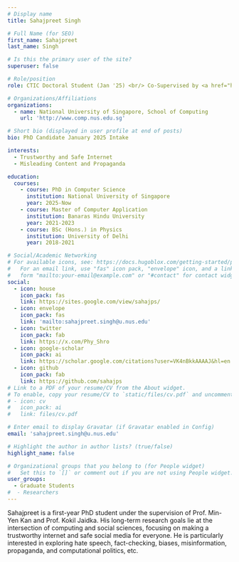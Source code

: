 ```yaml
---
# Display name
title: Sahajpreet Singh

# Full Name (for SEO)
first_name: Sahajpreet
last_name: Singh

# Is this the primary user of the site?
superuser: false

# Role/position
role: CTIC Doctoral Student (Jan '25) <br/> Co-Supervised by <a href="https://kokiljaidka.wordpress.com/">Kokil Jaidka</a>

# Organizations/Affiliations
organizations:
  - name: National University of Singapore, School of Computing
    url: 'http://www.comp.nus.edu.sg'

# Short bio (displayed in user profile at end of posts)
bio: PhD Candidate January 2025 Intake

interests:
  - Trustworthy and Safe Internet
  - Misleading Content and Propaganda

education:
  courses:
    - course: PhD in Computer Science
      institution: National University of Singapore
      year: 2025-Now
    - course: Master of Computer Application
      institution: Banaras Hindu University
      year: 2021-2023
    - course: BSc (Hons.) in Physics
      institution: University of Delhi
      year: 2018-2021

# Social/Academic Networking
# For available icons, see: https://docs.hugoblox.com/getting-started/page-builder/#icons
#   For an email link, use "fas" icon pack, "envelope" icon, and a link in the
#   form "mailto:your-email@example.com" or "#contact" for contact widget.
social:
  - icon: house
    icon_pack: fas
    link: https://sites.google.com/view/sahajps/
  - icon: envelope
    icon_pack: fas
    link: 'mailto:sahajpreet.singh@u.nus.edu'
  - icon: twitter
    icon_pack: fab
    link: https://x.com/Phy_Shro
  - icon: google-scholar
    icon_pack: ai
    link: https://scholar.google.com/citations?user=VK4nBkkAAAAJ&hl=en
  - icon: github
    icon_pack: fab
    link: https://github.com/sahajps
# Link to a PDF of your resume/CV from the About widget.
# To enable, copy your resume/CV to `static/files/cv.pdf` and uncomment the lines below.
# - icon: cv
#   icon_pack: ai
#   link: files/cv.pdf

# Enter email to display Gravatar (if Gravatar enabled in Config)
email: 'sahajpreet.singh@u.nus.edu'

# Highlight the author in author lists? (true/false)
highlight_name: false

# Organizational groups that you belong to (for People widget)
#   Set this to `[]` or comment out if you are not using People widget.
user_groups:
  - Graduate Students
#  - Researchers
---
```


Sahajpreet is a first-year PhD student under the supervision of Prof. Min-Yen Kan and Prof. Kokil Jaidka. His long-term research goals lie at the intersection of computing and social sciences, focusing on making a trustworthy internet and safe social media for everyone. He is particularly interested in exploring hate speech, fact-checking, biases, misinformation, propaganda, and computational politics, etc.